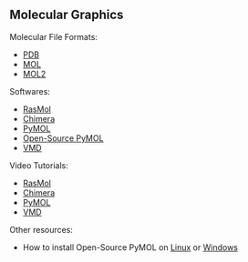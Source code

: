 ## Molecular Graphics
Molecular File Formats:
- [PDB](http://pdb101.rcsb.org/learn/guide-to-understanding-pdb-data/dealing-with-coordinates)
- [MOL](https://chem.libretexts.org/Courses/University_of_Arkansas_Little_Rock/ChemInformatics_(2017)%3A_Chem_4399_5399/2.2%3A_Chemical_Representations_on_Computer%3A_Part_II/2.2.2%3A_Anatomy_of_a_MOL_file)
- [MOL2](http://chemyang.ccnu.edu.cn/ccb/server/AIMMS/mol2.pdf)

Softwares:
- [RasMol](http://www.openrasmol.org/)
- [Chimera](https://www.cgl.ucsf.edu/chimera/)
- [PyMOL](https://pymol.org/2/)
- [Open-Source PyMOL](https://github.com/schrodinger/pymol-open-source)
- [VMD](https://www.ks.uiuc.edu/Research/vmd/)

Video Tutorials:
- [RasMol](https://www.youtube.com/watch?v=cJd834ns8Ks)
- [Chimera](https://www.youtube.com/watch?v=hQxKYSUdiD8)
- [PyMOL](https://www.youtube.com/watch?v=wiKyOF-pGw4)
- [VMD](http://www.ks.uiuc.edu/Training/video2/vmd/)

Other resources:
- How to install Open-Source PyMOL on [Linux](https://pymolwiki.org/index.php/Linux_Install) or [Windows](https://pymolwiki.org/index.php/Windows_Install)
